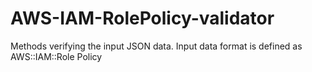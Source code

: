 # AWS-IAM-RolePolicy-validator
Methods verifying the input JSON data. Input data format is defined as AWS::IAM::Role Policy
